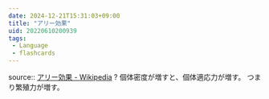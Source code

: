 ```yaml
---
date: 2024-12-21T15:31:03+09:00
title: "アリー効果"
uid: 20220610200939
tags:
 - Language
 - flashcards
---
```


source:: [アリー効果 - Wikipedia](https://ja.m.wikipedia.org/wiki/%E3%82%A2%E3%83%AA%E3%83%BC%E5%8A%B9%E6%9E%9C)
?
個体密度が増すと、個体適応力が増す。
つまり繁殖力が増す。
<!--SR:!2022-12-24,137,270-->